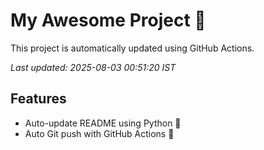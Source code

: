 # My Awesome Project 🚀

This project is automatically updated using GitHub Actions.

_Last updated: 2025-08-03 00:51:20 IST_

## Features
- Auto-update README using Python 🐍
- Auto Git push with GitHub Actions 🤖
